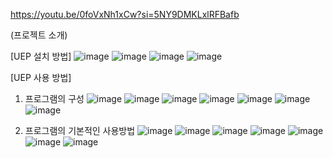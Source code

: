 https://youtu.be/0foVxNh1xCw?si=5NY9DMKLxlRFBafb

(프로젝트 소개)


[UEP 설치 방법]
![image](https://github.com/bogwangSaMa/open9_UserExperiencePreset/assets/130433810/59cade1d-1354-4a60-8751-3d7bd7088289)
![image](https://github.com/bogwangSaMa/open9_UserExperiencePreset/assets/130433810/d37b21d4-91f6-4c98-bec1-e45e65670b08)
![image](https://github.com/bogwangSaMa/open9_UserExperiencePreset/assets/130433810/85e70105-00fa-4a9a-9166-f6e9729917ef)
![image](https://github.com/bogwangSaMa/open9_UserExperiencePreset/assets/130433810/ef048770-ff89-4e33-966c-6f846d33d8b1)

[UEP 사용 방법]
1. 프로그램의 구성
![image](https://github.com/bogwangSaMa/open9_UserExperiencePreset/assets/130433810/a0ae7464-8dee-40d5-a2b2-5ee31f33c90f)
![image](https://github.com/bogwangSaMa/open9_UserExperiencePreset/assets/130433810/e9d63ef5-cc9a-4db9-a9ae-ac29a6ae1164)
![image](https://github.com/bogwangSaMa/open9_UserExperiencePreset/assets/130433810/30e2dbc8-b9eb-456b-8126-70cdbb0d922c)
![image](https://github.com/bogwangSaMa/open9_UserExperiencePreset/assets/130433810/67a0672a-e0a6-4b7d-a91b-eda5506e5d02)
![image](https://github.com/bogwangSaMa/open9_UserExperiencePreset/assets/130433810/a12a3a35-c69f-46f4-aa55-4ee43a548895)
![image](https://github.com/bogwangSaMa/open9_UserExperiencePreset/assets/130433810/0b178217-06b5-4bce-838e-96ea1f75f0ba)
![image](https://github.com/bogwangSaMa/open9_UserExperiencePreset/assets/130433810/f8502643-66bd-4d8c-9a41-d8283e954de4)

2. 프로그램의 기본적인 사용방법
![image](https://github.com/bogwangSaMa/open9_UserExperiencePreset/assets/130433810/e0961520-fac3-47fc-a392-6d2fc8745b46)
![image](https://github.com/bogwangSaMa/open9_UserExperiencePreset/assets/130433810/a13b32d4-cc84-43ee-8c13-1f711791dbb7)
![image](https://github.com/bogwangSaMa/open9_UserExperiencePreset/assets/130433810/8701e0f6-4a16-4b5f-8ace-caa010c7463f)
![image](https://github.com/bogwangSaMa/open9_UserExperiencePreset/assets/130433810/1425b3fb-f10f-433e-ba65-4ae3f41021db)
![image](https://github.com/bogwangSaMa/open9_UserExperiencePreset/assets/130433810/39d919f7-ba7b-4839-bb4b-19a4e8dc1e29)
![image](https://github.com/bogwangSaMa/open9_UserExperiencePreset/assets/130433810/84ce168c-db53-4520-a8b3-b05c505404f3)
![image](https://github.com/bogwangSaMa/open9_UserExperiencePreset/assets/130433810/c5105112-a6f8-4827-ae60-fd2b9a6ff9d6)


